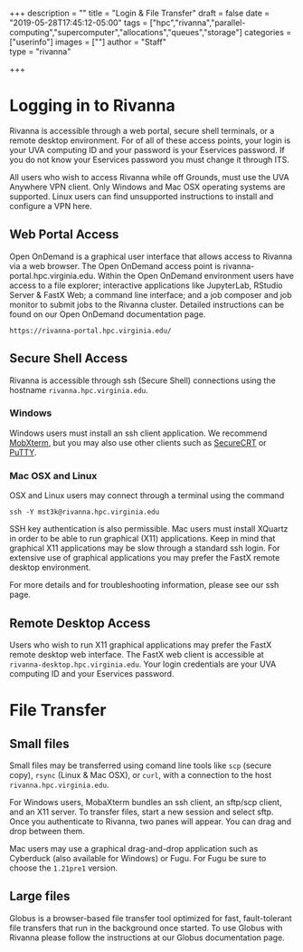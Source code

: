 +++
description = ""
title = "Login & File Transfer"
draft = false
date = "2019-05-28T17:45:12-05:00"
tags = ["hpc","rivanna","parallel-computing","supercomputer","allocations","queues","storage"]
categories = ["userinfo"]
images = [""]
author = "Staff"  
type = "rivanna"

+++

# Logging in to Rivanna

Rivanna is accessible through a web portal, secure shell terminals, or a remote desktop environment.  For of all of these access points, your login is your UVA computing ID and your password is your Eservices password.  If you do not know your Eservices password you must change it through ITS.

All users who wish to access Rivanna while off Grounds, must use the UVA Anywhere VPN client.  Only Windows and Mac OSX operating systems are supported.  Linux users can find unsupported instructions to install and configure a VPN here.

## Web Portal Access

Open OnDemand is a graphical user interface that allows access to Rivanna via a web browser.  The Open OnDemand access point is rivanna-portal.hpc.virginia.edu.  Within the Open OnDemand environment users have access to a file explorer; interactive applications like JupyterLab, RStudio Server & FastX Web; a command line interface; and a job composer and job monitor to submit jobs to the Rivanna cluster.  Detailed instructions can be found on our Open OnDemand documentation page.

```
https://rivanna-portal.hpc.virginia.edu/
```

## Secure Shell Access

Rivanna is accessible through ssh (Secure Shell) connections using the hostname `rivanna.hpc.virginia.edu`.

### Windows

Windows users must install an ssh client application.  We recommend [MobXterm](https://mobaxterm.mobatek.net/), but you may also use other clients such as [SecureCRT](https://www.vandyke.com/products/securecrt/) or [PuTTY](https://www.putty.org/). 

### Mac OSX and Linux

OSX and Linux users may connect through a terminal using the command

```
ssh -Y mst3k@rivanna.hpc.virginia.edu  
```

SSH key authentication is also permissible. Mac users must install XQuartz in order to be able to run graphical (X11) applications.  Keep in mind that graphical X11 applications may be slow through a standard ssh login.  For extensive use of graphical applications you may prefer the FastX remote desktop environment.

For more details and for troubleshooting information, please see our ssh page.

## Remote Desktop Access

Users who wish to run X11 graphical applications may prefer the FastX remote desktop web interface.  The FastX web client is accessible at `rivanna-desktop.hpc.virginia.edu`. Your login credentials are your UVA computing ID and your Eservices password.


# File Transfer

## Small files

Small files may be transferred using comand line tools like `scp` (secure copy), `rsync` (Linux & Mac OSX), or `curl`, with a connection to the host `rivanna.hpc.virginia.edu`.  

For Windows users, MobaXterm bundles an ssh client, an sftp/scp client, and an X11 server.  To transfer files, start a new session and select sftp.  Once you authenticate to Rivanna, two panes will appear.  You can drag and drop between them.

Mac users may use a graphical drag-and-drop application such as Cyberduck (also available for Windows) or Fugu. For Fugu be sure to choose the `1.21pre1` version.

## Large files

Globus is a browser-based file transfer tool optimized for fast, fault-tolerant file transfers that run in the background once started. To use Globus with Rivanna please follow the instructions at our Globus documentation page.
